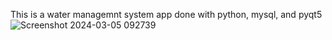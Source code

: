 This is a water managemnt system app done with python, mysql, and pyqt5![Screenshot 2024-03-05 092739](https://github.com/MadickAngeCesar/WaterMonitoringSystem/assets/129757922/72116d7b-832c-4060-b468-0fe36a0c0ece)

